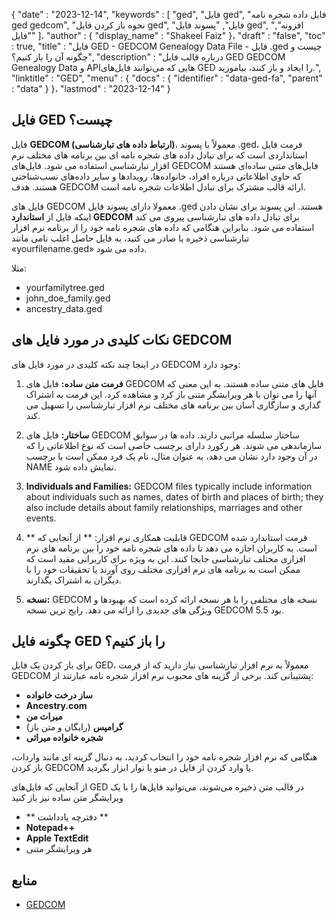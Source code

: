 {
   "date" : "2023-12-14",
   "keywords" : [
"ged",
"فایل ged",
"فایل داده شجره نامه ged gedcom",
"نحوه باز کردن فایل ged",
"فایل",
"پسوند فایل ged",
"افزونه",
"فایل"
]،
   "author" : {
      "display_name" : "Shakeel Faiz"
}،
   "draft" : "false",
   "toc" : true,
   "title" : "فایل GED - GEDCOM Genealogy Data File - فایل .ged چیست و چگونه آن را باز کنیم؟",
   "description" : "درباره قالب فایل GED GEDCOM Genealogy Data و APIهایی که می‌توانند فایل‌های GED را ایجاد و باز کنند، بیاموزید.",
   "linktitle" : "GED",
   "menu" : {
      "docs" : {
         "identifier" : "data-ged-fa",
         "parent" : "data"
}
}،
   "lastmod" : "2023-12-14"
}

## فایل GED چیست؟

فایل **GEDCOM (ارتباط داده های تبارشناسی)**، معمولاً با پسوند .ged، فرمت فایل استانداردی است که برای تبادل داده های شجره نامه ای بین برنامه های مختلف نرم افزار تبارشناسی استفاده می شود. فایل‌های GEDCOM فایل‌های متنی ساده‌ای هستند که حاوی اطلاعاتی درباره افراد، خانواده‌ها، رویدادها و سایر داده‌های نسب‌شناختی هستند. هدف GEDCOM ارائه قالب مشترک برای تبادل اطلاعات شجره نامه است.

فایل های GEDCOM معمولا دارای پسوند فایل .ged هستند. این پسوند برای نشان دادن اینکه فایل از **استاندارد GEDCOM** برای تبادل داده های تبارشناسی پیروی می کند استفاده می شود. بنابراین هنگامی که داده های شجره نامه خود را از برنامه نرم افزار تبارشناسی ذخیره یا صادر می کنید، به فایل حاصل اغلب نامی مانند «yourfilename.ged» داده می شود.

مثلا:

- yourfamilytree.ged
- john_doe_family.ged
- ancestry_data.ged

## نکات کلیدی در مورد فایل های GEDCOM

در اینجا چند نکته کلیدی در مورد فایل های GEDCOM وجود دارد:

1.  **فرمت متن ساده:** فایل های GEDCOM فایل های متنی ساده هستند. به این معنی که آنها را می توان با هر ویرایشگر متنی باز کرد و مشاهده کرد. این فرمت به اشتراک گذاری و سازگاری آسان بین برنامه های مختلف نرم افزار تبارشناسی را تسهیل می کند.
    
2.  **ساختار:** فایل های GEDCOM ساختار سلسله مراتبی دارند. داده ها در سوابق سازماندهی می شوند. هر رکورد دارای برچسب خاصی است که نوع اطلاعاتی را که در آن وجود دارد نشان می دهد، به عنوان مثال، نام یک فرد ممکن است با برچسب NAME نمایش داده شود.
    
3.  **Individuals and Families:** GEDCOM files typically include information about individuals such as names, dates of birth and places of birth; they also include details about family relationships, marriages and other events.
    
4.  ** قابلیت همکاری نرم افزار: ** از آنجایی که GEDCOM فرمت استاندارد شده است. به کاربران اجازه می دهد تا داده های شجره نامه خود را بین برنامه های نرم افزاری مختلف تبارشناسی جابجا کنند. این به ویژه برای کاربرانی مفید است که ممکن است به برنامه های نرم افزاری مختلف روی آورند یا تحقیقات خود را با دیگران به اشتراک بگذارند.
    
5.  **نسخه:** GEDCOM نسخه های مختلفی را با هر نسخه ارائه کرده است که بهبودها و ویژگی های جدیدی را ارائه می دهد. رایج ترین نسخه GEDCOM 5.5 بود. 

## چگونه فایل GED را باز کنیم؟

برای باز کردن یک فایل GED، معمولاً به نرم افزار تبارشناسی نیاز دارید که از فرمت GEDCOM پشتیبانی کند. برخی از گزینه های محبوب نرم افزار شجره نامه عبارتند از:

- **ساز درخت خانواده**
- **Ancestry.com**
- **میراث من**
- **گرامپس** (رایگان و متن باز)
- **شجره خانواده میراثی**

هنگامی که نرم افزار شجره نامه خود را انتخاب کردید، به دنبال گزینه ای مانند واردات، باز کردن GEDCOM یا وارد کردن از فایل در منو یا نوار ابزار بگردید.

از آنجایی که فایل‌های GED در قالب متن ذخیره می‌شوند، می‌توانید فایل‌ها را با یک ویرایشگر متن ساده نیز باز کنید

- ** دفترچه یادداشت **
- **Notepad++**
- **Apple TextEdit**
- هر ویرایشگر متنی

## منابع
* [GEDCOM](https://en.wikipedia.org/wiki/GEDCOM)


